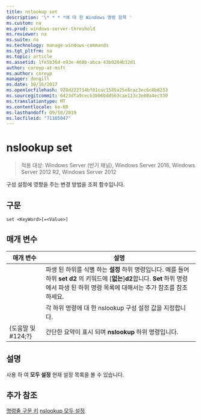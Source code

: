 ```yaml
---
title: nslookup set
description: '\* * * *에 대 한 Windows 명령 항목 '
ms.custom: na
ms.prod: windows-server-threshold
ms.reviewer: na
ms.suite: na
ms.technology: manage-windows-commands
ms.tgt_pltfrm: na
ms.topic: article
ms.assetid: 1fe5b36d-e93e-468b-abca-43b0204b32d1
author: coreyp-at-msft
ms.author: coreyp
manager: dongill
ms.date: 10/16/2017
ms.openlocfilehash: 928d222714bf01cac1585a25e8cac3ec6c8b0233
ms.sourcegitcommit: 6423dfa9cecb3b06bdd563cae113c3e80a4ec330
ms.translationtype: MT
ms.contentlocale: ko-KR
ms.lasthandoff: 09/18/2019
ms.locfileid: "71105047"
---
```

# <a name="nslookup-set"></a>nslookup set

>적용 대상: Windows Server (반기 채널), Windows Server 2016, Windows Server 2012 R2, Windows Server 2012

구성 설정에 영향을 주는 변경 방법을 조회 함수입니다.
## <a name="syntax"></a>구문
```
set <KeyWord>[=<Value>]
```
## <a name="parameters"></a>매개 변수

|    매개 변수    |                                                                                                                    설명                                                                                                                    |
|-----------------|---------------------------------------------------------------------------------------------------------------------------------------------------------------------------------------------------------------------------------------------------|
|    <KeyWord>    | 파생 된 하위를 식별 하는 **설정** 하위 명령입니다. 예를 들어 하위 **set d2** 의 키워드에 [**없는**]**d2**합니다. **Set** 하위 명령에서 파생 된 하위 명령 목록에 대해서는 추가 참조를 참조 하세요. |
|     <Value>     |                                                                                      각 하위 명령에 대 한 nslookup 구성 설정 값을 지정합니다.                                                                                      |
| {도움말 및 #124;?} |                                                                                               간단한 요약이 표시 되며 **nslookup** 하위 명령입니다.                                                                                               |

## <a name="remarks"></a>설명
사용 하 여 **모두 설정** 현재 설정 목록을 볼 수 있습니다.
## <a name="additional-references"></a>추가 참조
[명령줄 구문 키](command-line-syntax-key.md)
[nslookup 모두 설정](nslookup-set-all.md)
